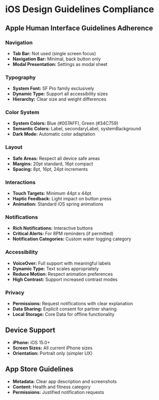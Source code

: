 # iOS Design Guidelines Compliance

## Apple Human Interface Guidelines Adherence

### Navigation
- **Tab Bar:** Not used (single screen focus)
- **Navigation Bar:** Minimal, back button only
- **Modal Presentation:** Settings as modal sheet

### Typography
- **System Font:** SF Pro family exclusively
- **Dynamic Type:** Support all accessibility sizes
- **Hierarchy:** Clear size and weight differences

### Color System
- **System Colors:** Blue (#007AFF), Green (#34C759)
- **Semantic Colors:** Label, secondaryLabel, systemBackground
- **Dark Mode:** Automatic color adaptation

### Layout
- **Safe Areas:** Respect all device safe areas
- **Margins:** 20pt standard, 16pt compact
- **Spacing:** 8pt, 16pt, 24pt increments

### Interactions
- **Touch Targets:** Minimum 44pt x 44pt
- **Haptic Feedback:** Light impact on button press
- **Animation:** Standard iOS spring animations

### Notifications
- **Rich Notifications:** Interactive buttons
- **Critical Alerts:** For 8PM reminders (if permitted)
- **Notification Categories:** Custom water logging category

### Accessibility
- **VoiceOver:** Full support with meaningful labels
- **Dynamic Type:** Text scales appropriately
- **Reduce Motion:** Respect animation preferences
- **High Contrast:** Support increased contrast modes

### Privacy
- **Permissions:** Request notifications with clear explanation
- **Data Sharing:** Explicit consent for partner sharing
- **Local Storage:** Core Data for offline functionality

## Device Support
- **iPhone:** iOS 15.0+
- **Screen Sizes:** All current iPhone sizes
- **Orientation:** Portrait only (simpler UX)

## App Store Guidelines
- **Metadata:** Clear app description and screenshots
- **Content:** Health and fitness category
- **Permissions:** Justified notification requests